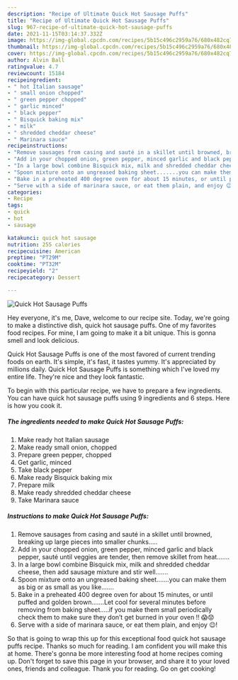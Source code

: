 ```yaml
---
description: "Recipe of Ultimate Quick Hot Sausage Puffs"
title: "Recipe of Ultimate Quick Hot Sausage Puffs"
slug: 967-recipe-of-ultimate-quick-hot-sausage-puffs
date: 2021-11-15T03:14:37.332Z
image: https://img-global.cpcdn.com/recipes/5b15c496c2959a76/680x482cq70/quick-hot-sausage-puffs-recipe-main-photo.jpg
thumbnail: https://img-global.cpcdn.com/recipes/5b15c496c2959a76/680x482cq70/quick-hot-sausage-puffs-recipe-main-photo.jpg
cover: https://img-global.cpcdn.com/recipes/5b15c496c2959a76/680x482cq70/quick-hot-sausage-puffs-recipe-main-photo.jpg
author: Alvin Ball
ratingvalue: 4.7
reviewcount: 15184
recipeingredient:
- " hot Italian sausage"
- " small onion chopped"
- " green pepper chopped"
- " garlic minced"
- " black pepper"
- " Bisquick baking mix"
- " milk"
- " shredded cheddar cheese"
- " Marinara sauce"
recipeinstructions:
- "Remove sausages from casing and sauté in a skillet until browned, breaking up large pieces into smaller chunks....."
- "Add in your chopped onion, green pepper, minced garlic and black pepper, sauté until veggies are tender, then remove skillet from heat......."
- "In a large bowl combine Bisquick mix, milk and shredded cheddar cheese, then add sausage mixture and stir well......."
- "Spoon mixture onto an ungreased baking sheet.......you can make them as big or as small as you like......."
- "Bake in a preheated 400 degree oven for about 15 minutes, or until puffed and golden brown.......Let cool for several minutes before removing from baking sheet.....if you make them small periodically check them to make sure they don’t get burned in your oven !! 😱😟"
- "Serve with a side of marinara sauce, or eat them plain, and enjoy 😉!"
categories:
- Recipe
tags:
- quick
- hot
- sausage

katakunci: quick hot sausage 
nutrition: 255 calories
recipecuisine: American
preptime: "PT29M"
cooktime: "PT32M"
recipeyield: "2"
recipecategory: Dessert

---
```



![Quick Hot Sausage Puffs](https://img-global.cpcdn.com/recipes/5b15c496c2959a76/680x482cq70/quick-hot-sausage-puffs-recipe-main-photo.jpg)

Hey everyone, it's me, Dave, welcome to our recipe site. Today, we're going to make a distinctive dish, quick hot sausage puffs. One of my favorites food recipes. For mine, I am going to make it a bit unique. This is gonna smell and look delicious.

Quick Hot Sausage Puffs is one of the most favored of current trending foods on earth. It's simple, it's fast, it tastes yummy. It's appreciated by millions daily. Quick Hot Sausage Puffs is something which I've loved my entire life. They're nice and they look fantastic.




To begin with this particular recipe, we have to prepare a few ingredients. You can have quick hot sausage puffs using 9 ingredients and 6 steps. Here is how you cook it.

<!--inarticleads1-->

##### The ingredients needed to make Quick Hot Sausage Puffs:

1. Make ready  hot Italian sausage
1. Make ready  small onion, chopped
1. Prepare  green pepper, chopped
1. Get  garlic, minced
1. Take  black pepper
1. Make ready  Bisquick baking mix
1. Prepare  milk
1. Make ready  shredded cheddar cheese
1. Take  Marinara sauce




<!--inarticleads2-->

##### Instructions to make Quick Hot Sausage Puffs:

1. Remove sausages from casing and sauté in a skillet until browned, breaking up large pieces into smaller chunks.....
1. Add in your chopped onion, green pepper, minced garlic and black pepper, sauté until veggies are tender, then remove skillet from heat.......
1. In a large bowl combine Bisquick mix, milk and shredded cheddar cheese, then add sausage mixture and stir well.......
1. Spoon mixture onto an ungreased baking sheet.......you can make them as big or as small as you like.......
1. Bake in a preheated 400 degree oven for about 15 minutes, or until puffed and golden brown.......Let cool for several minutes before removing from baking sheet.....if you make them small periodically check them to make sure they don’t get burned in your oven !! 😱😟
1. Serve with a side of marinara sauce, or eat them plain, and enjoy 😉!




So that is going to wrap this up for this exceptional food quick hot sausage puffs recipe. Thanks so much for reading. I am confident you will make this at home. There's gonna be more interesting food at home recipes coming up. Don't forget to save this page in your browser, and share it to your loved ones, friends and colleague. Thank you for reading. Go on get cooking!
